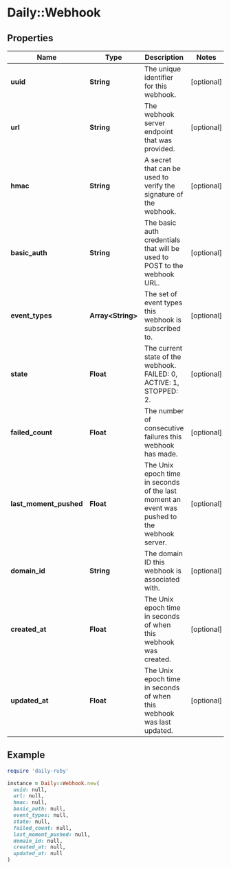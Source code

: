 # Daily::Webhook

## Properties

| Name | Type | Description | Notes |
| ---- | ---- | ----------- | ----- |
| **uuid** | **String** | The unique identifier for this webhook. | [optional] |
| **url** | **String** | The webhook server endpoint that was provided. | [optional] |
| **hmac** | **String** | A secret that can be used to verify the signature of the webhook. | [optional] |
| **basic_auth** | **String** | The basic auth credentials that will be used to POST to the webhook URL. | [optional] |
| **event_types** | **Array&lt;String&gt;** | The set of event types this webhook is subscribed to. | [optional] |
| **state** | **Float** | The current state of the webhook. FAILED: 0, ACTIVE: 1, STOPPED: 2. | [optional] |
| **failed_count** | **Float** | The number of consecutive failures this webhook has made. | [optional] |
| **last_moment_pushed** | **Float** | The Unix epoch time in seconds of the last moment an event was pushed to the webhook server. | [optional] |
| **domain_id** | **String** | The domain ID this webhook is associated with. | [optional] |
| **created_at** | **Float** | The Unix epoch time in seconds of when this webhook was created. | [optional] |
| **updated_at** | **Float** | The Unix epoch time in seconds of when this webhook was last updated. | [optional] |

## Example

```ruby
require 'daily-ruby'

instance = Daily::Webhook.new(
  uuid: null,
  url: null,
  hmac: null,
  basic_auth: null,
  event_types: null,
  state: null,
  failed_count: null,
  last_moment_pushed: null,
  domain_id: null,
  created_at: null,
  updated_at: null
)
```

